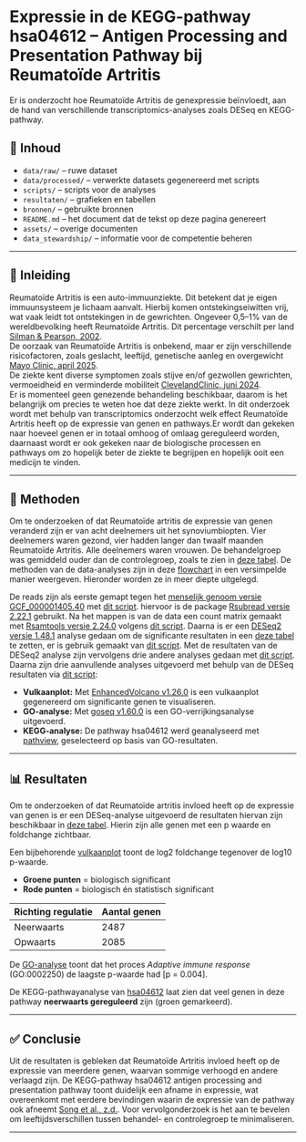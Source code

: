# Expressie in de KEGG-pathway hsa04612 – Antigen Processing and Presentation Pathway bij Reumatoïde Artritis

Er is onderzocht hoe Reumatoïde Artritis de genexpressie beïnvloedt, aan de hand van verschillende transcriptomics-analyses zoals DESeq en KEGG-pathway.

## 📁 Inhoud

- `data/raw/` – ruwe dataset  
- `data/processed/` – verwerkte datasets gegenereerd met scripts  
- `scripts/` – scripts voor de analyses  
- `resultaten/` – grafieken en tabellen  
- `bronnen/` – gebruikte bronnen  
- `README.md` – het document dat de tekst op deze pagina genereert  
- `assets/` – overige documenten 
- `data_stewardship/` – informatie voor de competentie beheren

---

## 🧬 Inleiding

Reumatoïde Artritis is een auto-immuunziekte. Dit betekent dat je eigen immuunsysteem je lichaam aanvalt. Hierbij komen ontstekingseiwitten vrij, wat vaak leidt tot ontstekingen in de gewrichten. Ongeveer 0,5–1% van de wereldbevolking heeft Reumatoïde Artritis. Dit percentage verschilt per land [Silman & Pearson, 2002](bronnen/Epidemiology_and_genetics_of_rheumatoid_arthritis.pdf).  
De oorzaak van Reumatoïde Artritis is onbekend, maar er zijn verschillende risicofactoren, zoals geslacht, leeftijd, genetische aanleg en overgewicht [Mayo Clinic, april 2025](https://www.mayoclinic.org/diseases-conditions/rheumatoid-arthritis/symptoms-causes/syc-20353648?p=1).  
De ziekte kent diverse symptomen zoals stijve en/of gezwollen gewrichten, vermoeidheid en verminderde mobiliteit [ClevelandClinic, juni 2024](https://my.clevelandclinic.org/health/diseases/4924-rheumatoid-arthritis).  
Er is momenteel geen genezende behandeling beschikbaar, daarom is het belangrijk om precies te weten hoe dat deze ziekte werkt. In dit onderzoek wordt met behulp van transcriptomics onderzocht welk effect Reumatoïde Artritis heeft op de expressie van genen en pathways.Er wordt dan gekeken naar hoeveel genen er in totaal omhoog of omlaag gereguleerd worden, daarnaast wordt er ook gekeken naar de biologische processen en pathways om zo hopelijk beter de ziekte te begrijpen en hopelijk ooit een medicijn te vinden.

---

## 🧪 Methoden

Om te onderzoeken of dat Reumatoïde artritis de expressie van genen veranderd zijn er van acht deelnemers uit het synoviumbiopten. Vier deelnemers waren gezond, vier hadden langer dan twaalf maanden Reumatoïde Artritis. Alle deelnemers waren vrouwen. De behandelgroep was gemiddeld ouder dan de controlegroep, zoals te zien in [deze tabel](assets/ruw_data_deelnemers.csv). De methoden van de data-analyses zijn in deze [flowchart](assets/flowchard.PNG) in een versimpelde manier weergeven. Hieronder worden ze in meer diepte uitgelegd.

De reads zijn als eerste gemapt tegen het [menselijk genoom versie GCF_000001405.40](https://www.ncbi.nlm.nih.gov/datasets/genome/GCF_000001405.40/) met [dit script](scripts/mapping_data.R). hiervoor is de package [Rsubread versie 2.22.1](https://bioconductor.org/packages/release/bioc/html/Rsubread.html) gebruikt. Na het mappen is van de data een count matrix gemaakt met [Rsamtools versie 2.24.0](https://bioconductor.org/packages/release/bioc/html/Rsamtools.html) volgens [dit script](scripts/count_matrix.R). Daarna is er een [DESeq2 versie 1.48.1](https://bioconductor.org/packages/release/bioc/html/DESeq2.html) analyse gedaan om de significante resultaten in een [deze tabel](resultaten/dds.resultaten) te zetten, er is gebruik gemaakt van [dit script](scripts/DESeq2-analyse.R). Met de resultaten van de DESeq2 analyse zijn vervolgens drie andere analyses gedaan met [dit script](scripts/vulcano_plot,GO-analyse&KEGG_pathway.R). Daarna zijn drie aanvullende analyses uitgevoerd met behulp van de DESeq resultaten via [dit script](scripts/vulcano_plot,GO-analyse&KEGG_pathway.R):

- **Vulkaanplot:** Met [EnhancedVolcano v1.26.0](https://bioconductor.org/packages/release/bioc/html/EnhancedVolcano.html) is een vulkaanplot gegenereerd om significante genen te visualiseren.
- **GO-analyse:** Met [goseq v1.60.0](https://bioconductor.org/packages/release/bioc/html/goseq.html) is een GO-verrijkingsanalyse uitgevoerd.
- **KEGG-analyse:** De pathway hsa04612 werd geanalyseerd met [pathview](https://bioconductor.org/packages/release/bioc/html/pathview.html), geselecteerd op basis van GO-resultaten.

---

## 📊 Resultaten

Om te onderzoeken of dat Reumatoïde artritis invloed heeft op de expressie van genen is er een DESeq-analyse uitgevoerd de resultaten hiervan zijn beschikbaar in [deze tabel](resultaten/dds.resultaten). Hierin zijn alle genen met een p waarde en foldchange zichtbaar. 

Een bijbehorende [vulkaanplot](resultaten/vulcano_plot.png) toont de log2 foldchange tegenover de log10 p-waarde.  
- **Groene punten** = biologisch significant  
- **Rode punten** = biologisch én statistisch significant  

| Richting regulatie | Aantal genen |
|--------------------|---------------|
| Neerwaarts         | 2487          |
| Opwaarts           | 2085          |

De [GO-analyse](resultaten/GO-analyse.csv) toont dat het proces *Adaptive immune response* (GO:0002250) de laagste p-waarde had [p = 0.004].

De KEGG-pathwayanalyse van [hsa04612](resultaten/hsa04612.png) laat zien dat veel genen in deze pathway **neerwaarts gereguleerd** zijn (groen gemarkeerd).

---

## ✅ Conclusie

Uit de resultaten is gebleken dat Reumatoïde Artritis invloed heeft op de expressie van meerdere genen, waarvan sommige verhoogd en andere verlaagd zijn. De KEGG-pathway hsa04612 antigen processing and presentation pathway toont duidelijk een afname in expressie, wat overeenkomt met eerdere bevindingen waarin de expressie van de pathway ook afneemt [Song et al., z.d.](bronnen/Identifying_key_genes_in_rheumatoid_arthritis_using_bioinformatics_analysis.pdf). Voor vervolgonderzoek is het aan te bevelen om leeftijdsverschillen tussen behandel- en controlegroep te minimaliseren.

---

